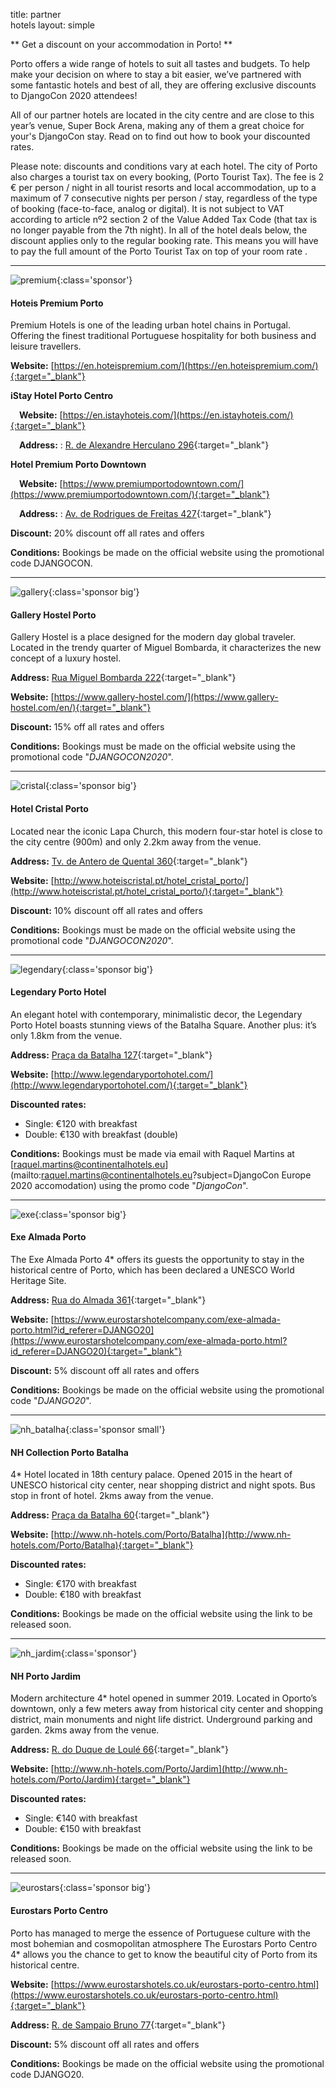 title: partner<br/> hotels
layout: simple

** Get a discount on your accommodation in Porto! **

Porto offers a wide range of hotels  to suit all tastes and budgets. To help make your decision on where to stay a bit easier, we’ve partnered with some fantastic hotels and best of all, they are offering exclusive discounts to DjangoCon 2020 attendees!

All of our partner hotels are located in the city centre and are close to this year’s venue, Super Bock Arena, making any of them a great choice for your's DjangoCon stay. Read on to find out how to book your discounted rates.

Please note: discounts and conditions vary at each hotel. The city of Porto also charges a tourist tax on every booking, (Porto Tourist Tax). The fee is 2 € per person / night in all tourist resorts and local accommodation, up to a maximum of 7 consecutive nights per person / stay, regardless of the type of booking (face-to-face, analog or digital). It is not subject to VAT according to  article nº2 section 2 of the Value Added Tax Code (that  tax is no longer payable from the 7th night). In all of the hotel deals below, the discount applies only to the regular booking rate. This means you will have to pay the full amount of the Porto Tourist Tax on top of your room rate .

<hr/>

![premium](/static/images/hotels/premium.png){:class='sponsor'}

#### Hoteis Premium Porto

Premium Hotels is one of the leading urban hotel chains in Portugal.
Offering the finest traditional Portuguese hospitality for both business and leisure travellers.

**Website:** [https://en.hoteispremium.com/](https://en.hoteispremium.com/){:target="_blank"}

**iStay Hotel Porto Centro**

&emsp;**Website:** [https://en.istayhoteis.com/](https://en.istayhoteis.com/){:target="_blank"}

&emsp;**Address:** : [R. de Alexandre Herculano 296](https://g.page/iStayPortoCentro){:target="_blank"}

**Hotel Premium Porto Downtown**

&emsp;**Website:** [https://www.premiumportodowntown.com/](https://www.premiumportodowntown.com/){:target="_blank"}

&emsp;**Address:** : [Av. de Rodrigues de Freitas 427](https://g.page/PremiumPortoDowntown){:target="_blank"}

**Discount:** 20% discount off all rates and offers

**Conditions:** Bookings be made on the official website using the promotional code DJANGOCON.


<hr/>

![gallery](/static/images/hotels/gallery.png){:class='sponsor big'}

#### Gallery Hostel Porto

Gallery Hostel is a place designed for the modern day global traveler. Located in the trendy quarter of Miguel Bombarda, it characterizes the new concept of a luxury hostel.

**Address:** [Rua Miguel Bombarda 222](https://goo.gl/maps/vaynWaV8HQ2D7GVo8){:target="_blank"}

**Website:** [https://www.gallery-hostel.com/](https://www.gallery-hostel.com/en/){:target="_blank"}

**Discount:** 15% off all rates and offers 

**Conditions:** Bookings must be made on the official website using the promotional code "*DJANGOCON2020*".

<hr/>

![cristal](/static/images/hotels/cristal.jpg){:class='sponsor big'}

#### Hotel Cristal Porto

Located near the iconic Lapa Church, this modern four-star hotel is close to the city centre (900m) and only 2.2km away from the venue.

**Address:** [Tv. de Antero de Quental 360](https://goo.gl/maps/P5ToVnN4amPngyfY9){:target="_blank"}

**Website:** [http://www.hoteiscristal.pt/hotel_cristal_porto/](http://www.hoteiscristal.pt/hotel_cristal_porto/){:target="_blank"}

**Discount:** 10% discount off all rates and offers 

**Conditions:** Bookings must be made on the official website using the promotional code "*DJANGOCON2020*".

<hr/>

![legendary](/static/images/hotels/legendary.png){:class='sponsor big'}

#### Legendary Porto Hotel

An elegant hotel with contemporary, minimalistic decor, the Legendary Porto Hotel boasts stunning views of the Batalha Square. Another plus: it’s only 1.8km from the venue.

**Address:** [Praça da Batalha 127](https://goo.gl/maps/QqPHriPdzTC4wnGx5){:target="_blank"}

**Website:** [http://www.legendaryportohotel.com/](http://www.legendaryportohotel.com/){:target="_blank"}

**Discounted rates:** 

- Single: €120 with breakfast
- Double: €130 with breakfast (double)

**Conditions:** Bookings must be made via email with Raquel Martins at [raquel.martins@continentalhotels.eu](mailto:raquel.martins@continentalhotels.eu?subject=DjangoCon Europe 2020 accomodation) using the promo code "*DjangoCon*".

<hr/>

![exe](/static/images/hotels/exe.png){:class='sponsor big'}

#### Exe Almada Porto

The Exe Almada Porto 4* offers its guests the opportunity to stay in the historical centre of Porto, which has been declared a UNESCO World Heritage Site.

**Address:** [Rua do Almada 361](https://g.page/hotel-exe-almada-porto){:target="_blank"}

**Website:** [https://www.eurostarshotelcompany.com/exe-almada-porto.html?id_referer=DJANGO20](https://www.eurostarshotelcompany.com/exe-almada-porto.html?id_referer=DJANGO20){:target="_blank"}

**Discount:** 5% discount off all rates and offers

**Conditions:** Bookings be made on the official website using the promotional code "*DJANGO20*".

<hr/>

![nh_batalha](/static/images/hotels/nh_batalha.png){:class='sponsor small'}

#### NH Collection Porto Batalha

4* Hotel located in 18th century palace. Opened 2015 in the heart of UNESCO historical city center, near shopping district and night spots. Bus stop in front of hotel. 2kms away from the venue.

**Address:** [Praça da Batalha 60](https://www.nh-hotels.com/hotel/nh-collection-porto-batalha/map){:target="_blank"}

**Website:** [http://www.nh-hotels.com/Porto/Batalha](http://www.nh-hotels.com/Porto/Batalha){:target="_blank"}

**Discounted rates:** 

- Single: €170 with breakfast
- Double: €180 with breakfast 

**Conditions:** Bookings be made on the official website using the link to be released soon.

<hr/>

![nh_jardim](/static/images/hotels/nh_jardim.png){:class='sponsor'}

#### NH Porto Jardim

Modern architecture 4* hotel opened in summer 2019. Located in Oporto’s downtown, only a few meters away from historical city center and shopping district, main monuments and night life district. Underground parking and garden. 2kms away from the venue.

**Address:** [R. do Duque de Loulé 66](https://www.nh-hotels.com/hotel/nh-porto-jardim/map){:target="_blank"}

**Website:** [http://www.nh-hotels.com/Porto/Jardim](http://www.nh-hotels.com/Porto/Jardim){:target="_blank"}

**Discounted rates:** 

- Single: €140 with breakfast
- Double: €150 with breakfast 

**Conditions:** Bookings be made on the official website using the link to be released soon.

<hr/>

![eurostars](/static/images/hotels/eurostars.jpg){:class='sponsor big'}

#### Eurostars Porto Centro

Porto has managed to merge the essence of Portuguese culture with the most bohemian and cosmopolitan atmosphere The Eurostars Porto Centro 4* allows you the chance to get to know the beautiful city of Porto from its historical centre.

**Website:** [https://www.eurostarshotels.co.uk/eurostars-porto-centro.html](https://www.eurostarshotels.co.uk/eurostars-porto-centro.html){:target="_blank"}

**Address:** [R. de Sampaio Bruno 77](https://g.page/hotel-eurostars-porto-centro){:target="_blank"}

**Discount:** 5% discount off all rates and offers

**Conditions:** Bookings be made on the official website using the promotional code DJANGO20.
